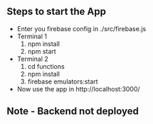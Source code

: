 ## Steps to start the App

<ul>
	<li>Enter you firebase config in ./src/firebase.js</li>
<li>Terminal 1
	<ol>
		<li>npm install</li>
		<li>npm start</li>
	</ol>
</li>
<li>Terminal 2
	<ol>
		<li>cd functions</li>
		<li>npm install</li>
		<li>firebase emulators:start</li>
	</ol>
</li>
<li>Now use the app in http://localhost:3000/</li>
</ul>

## Note - Backend not deployed
